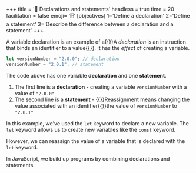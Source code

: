 +++
title = '💬 Declarations and statements'
headless = true
time = 20
facilitation = false
emoji= '🗄️'
[objectives]
    1='Define a declaration'
    2='Define a statement'
    3='Describe the difference between a declaration and a statement'
+++

A variable declaration is an example of a{{<tooltip title="declaration" type="definition">}}A _declaration_ is an instruction that binds an identifier to a value{{</tooltip>}}.
It has the _effect_ of creating a variable.

```js
let versionNumber = "2.0.0"; // declaration
versionNumber = "2.0.1"; // statement
```

The code above has one variable **declaration** and one **statement**.

1. The first line is a **declaration** - creating a variable `versionNumber` with a value of `"2.0.0"`
1. The second line is a **statement** - {{<tooltip title="reassignment" >}}Reassignment means changing the value associated with an identifier{{</tooltip>}}the value of `versionNumber` to `"2.0.1"`

In this example, we've used the `let` keyword to declare a new variable.
The `let` keyword allows us to create new variables like the `const` keyword.

However, we can reassign the value of a variable that is declared with the `let` keyword.

In JavaScript, we build up programs by combining declarations and statements.
